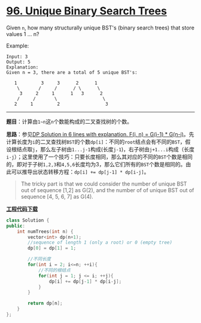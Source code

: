 # [96. Unique Binary Search Trees](https://leetcode.com/problems/unique-binary-search-trees/)

Given `n`, how many structurally unique BST's (binary search trees) that store values 1 ... n?

Example:

    Input: 3
    Output: 5
    Explanation:
    Given n = 3, there are a total of 5 unique BST's:

       1         3     3      2      1
        \       /     /      / \      \
         3     2     1      1   3      2
        /     /       \                 \
       2     1         2                 3

-----

**题目**：计算由`1~n`这`n`个数能构成的二叉查找树的个数。

**思路**：参见[DP Solution in 6 lines with explanation. F(i, n) = G(i-1) * G(n-i)](https://leetcode.com/problems/unique-binary-search-trees/discuss/31666/DP-Solution-in-6-lines-with-explanation.-F(i-n)-G(i-1)-*-G(n-i))。先计算长度为`i`的二叉查找树`BST`的个数`dp[i]`：不同的`root`结点会有不同的`BST`，假设根结点取`j`，那么左子树由`1...j-1`构成(长度`j-1`)，右子树由`j+1...i`构成（长度`i-j`）；这里使用了一个技巧：只要长度相同，那么其对应的不同的`BST`个数是相同的，即对于子树`1,2,3`和`4,5,6`长度均为3，那么它们所有的`BST`个数是相同的。由此可以推导出状态转移方程：`dp[i] += dp[j-1] * dp[i-j]`。

> The tricky part is that we could consider the number of unique BST out of sequence [1,2] as G(2), and the number of of unique BST out of sequence [4, 5, 6, 7] as G(4).

[**工程代码下载**](https://github.com/abesft/leetcode)

```cpp  
class Solution {
public:
    int numTrees(int n) {
        vector<int> dp(n+1);
        //sequence of length 1 (only a root) or 0 (empty tree)
        dp[0] = dp[1] = 1;

        //不同长度
        for(int i = 2; i<=n; ++i){
            //不同的根结点
            for(int j = 1; j <= i; ++j){
                dp[i] += dp[j-1] * dp[i-j];
            }
        }

        return dp[n];
    }
};
```